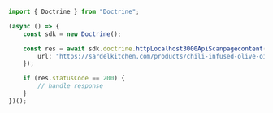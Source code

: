 <!-- Start SDK Example Usage -->


```typescript
import { Doctrine } from "Doctrine";

(async () => {
    const sdk = new Doctrine();

    const res = await sdk.doctrine.httpLocalhost3000ApiScanpagecontent({
        url: "https://sardelkitchen.com/products/chili-infused-olive-oil",
    });

    if (res.statusCode == 200) {
        // handle response
    }
})();

```
<!-- End SDK Example Usage -->